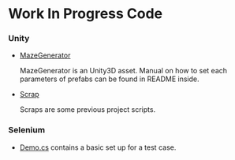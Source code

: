 # Work In Progress Code

### Unity
* [MazeGenerator](https://github.com/mrcavd/WIPCode/tree/master/UnityC%23/MazeGenerator)

   MazeGenerator is an Unity3D asset. Manual on how to set each parameters of prefabs can be found in README inside.
   
* [Scrap](https://github.com/mrcavd/Demo/tree/master/Scrap)

   Scraps are some previous project scripts.
   
### Selenium

   * [Demo.cs](https://github.com/mrcavd/WIPCode/blob/master/Selenium/Demo.cs) contains a basic set up for a test case.
  

